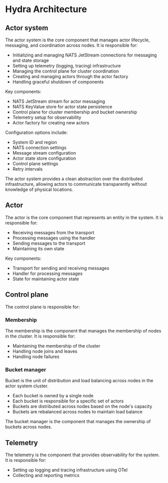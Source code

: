 # Hydra Architecture

## Actor system

The actor system is the core component that manages actor lifecycle, messaging, and coordination across nodes. It is responsible for:

- Initializing and managing NATS JetStream connections for messaging and state storage
- Setting up telemetry (logging, tracing) infrastructure
- Managing the control plane for cluster coordination
- Creating and managing actors through the actor factory
- Handling graceful shutdown of components

Key components:

- NATS JetStream stream for actor messaging
- NATS KeyValue store for actor state persistence
- Control plane for cluster membership and bucket ownership
- Telemetry setup for observability
- Actor factory for creating new actors

Configuration options include:

- System ID and region
- NATS connection settings
- Message stream configuration
- Actor state store configuration 
- Control plane settings
- Retry intervals

The actor system provides a clean abstraction over the distributed infrastructure, allowing actors to communicate transparently without knowledge of physical locations.


## Actor

The actor is the core component that represents an entity in the system. It is responsible for:

- Receiving messages from the transport
- Processing messages using the handler
- Sending messages to the transport
- Maintaining its own state

Key components:

- Transport for sending and receiving messages
- Handler for processing messages
- State for maintaining actor state

## Control plane

The control plane is responsible for:

### Membership

The membership is the component that manages the membership of nodes in the cluster. It is responsible for:

- Maintaining the membership of the cluster
- Handling node joins and leaves
- Handling node failures

### Bucket manager

Bucket is the unit of distribution and load balancing across nodes in the actor system cluster.

- Each bucket is owned by a single node
- Each bucket is responsible for a specific set of actors
- Buckets are distributed across nodes based on the node's capacity
- Buckets are rebalanced across nodes to maintain load balance

The bucket manager is the component that manages the ownership of buckets across nodes.

## Telemetry

The telemetry is the component that provides observability for the system. It is responsible for:

- Setting up logging and tracing infrastructure using OTel
- Collecting and reporting metrics